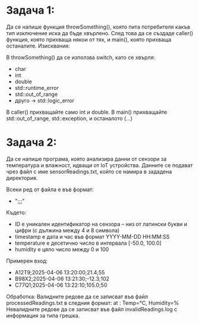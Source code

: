 # Задача 1: 
Да се напише функция throwSomething(), която пита потребителя какъв тип изключение иска да бъде хвърлено. След това да се създаде caller() функция, която прихваща някои от тях, и main(), която прихваща останалите.
Изисквания:

В throwSomething() да се използва switch, като се хвърля:

* char
* int
* double
* std::runtime_error
* std::out_of_range
* друго → std::logic_error

В caller() прихващайте само int и double. В main() прихващайте std::out_of_range, std::exception, и останалото (...)

# Задача 2: 
Да се напише програма, която анализира данни от сензори за температура и влажност, идващи от IoT устройства. Данните се подават чрез файл с име sensorReadings.txt, който се намира в зададена директория.

Всеки ред от файла е във формат:

* "<ID>;<timestamp>;<temperature>;<humidity>"

Където:

* ID е уникален идентификатор на сензора – низ от латински букви и цифри (с дължина между 4 и 8 символа)
* timestamp е дата и час във формат YYYY-MM-DD HH:MM:SS
* temperature е десетично число в интервала [-50.0, 100.0]
* humidity е цяло число между 0 и 100

Примерен вход:

* A12T9;2025-04-06 13:20:00;21.4;55
* B98X2;2025-04-06 13:21:30;-12.3;102
* C77Q1;2025-04-06 13:22:10;105.0;50

Обработка: Валидните редове да се записват във файл processedReadings.txt в следния формат:
<ID> at <timestamp>: Temp=<temperature>°C, Humidity=<humidity>%
Невалидните редове да се записват във файл invalidReadings.log с информация за типа грешка.
